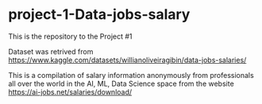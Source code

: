 # project-1-Data-jobs-salary
This is the repository to the Project #1 

Dataset was retrived from https://www.kaggle.com/datasets/willianoliveiragibin/data-jobs-salaries/ 

This is a compilation of salary information anonymously from professionals all over the world in the AI, ML, Data Science space from the website https://ai-jobs.net/salaries/download/


